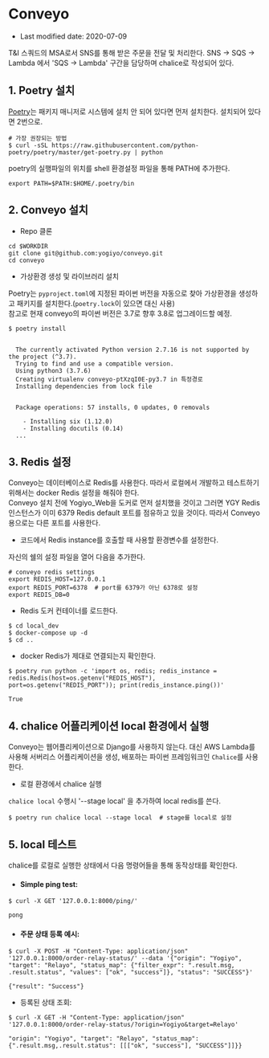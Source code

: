 # Conveyo

* Last modified date: 2020-07-09

T&I 스쿼드의 MSA로서 SNS를 통해 받은 주문을 전달 및 처리한다.
SNS -> SQS -> Lambda 에서 'SQS -> Lambda' 구간을 담당하며 chalice로 작성되어 있다.


## 1. Poetry 설치

[Poetry](https://python-poetry.org/)는 패키지 매니저로 시스템에 설치 안 되어 있다면 먼저 설치한다. 설치되어 있다면 2번으로.

```shell
# 가장 권장되는 방법
$ curl -sSL https://raw.githubusercontent.com/python-poetry/poetry/master/get-poetry.py | python
```

poetry의 실행파일의 위치를 shell 환경설정 파일을 통해 PATH에 추가한다.

```shell
export PATH=$PATH:$HOME/.poetry/bin
```


## 2. Conveyo 설치

* Repo 클론

```shell
cd $WORKDIR
git clone git@github.com:yogiyo/conveyo.git
cd conveyo
```

* 가상환경 생성 및 라이브러리 설치

Poetry는 `pyproject.toml`에 지정된 파이썬 버전을 자동으로 찾아 가상환경을 생성하고 패키지를 설치한다.(`poetry.lock`이 있으면 대신 사용)  
참고로 현재 conveyo의 파이썬 버전은 3.7로 향후 3.8로 업그레이드할 예정.  

```shell
$ poetry install


  The currently activated Python version 2.7.16 is not supported by the project (^3.7).
  Trying to find and use a compatible version.
  Using python3 (3.7.6)
  Creating virtualenv conveyo-ptXzqI0E-py3.7 in 특정경로
  Installing dependencies from lock file


  Package operations: 57 installs, 0 updates, 0 removals

    - Installing six (1.12.0)
    - Installing docutils (0.14)
  ...
```


## 3. Redis 설정

Conveyo는 데이터베이스로 Redis를 사용한다. 따라서 로컬에서 개발하고 테스트하기 위해서는 docker Redis 설정을 해줘야 한다.   
Conveyo 설치 전에 Yogiyo\_Web을 도커로 먼저 설치했을 것이고 그러면 YGY Redis 인스턴스가 이미 6379 Redis default 포트를 점유하고 있을 것이다. 따라서 Conveyo 용으로는 다른 포트를 사용한다.

* 코드에서 Redis instance를 호출할 때 사용할 환경변수를 설정한다.

자신의 쉘의 설정 파일을 열어 다음을 추가한다.  

```shell
# conveyo redis settings
export REDIS_HOST=127.0.0.1
export REDIS_PORT=6378  # port를 6379가 아닌 6378로 설정
export REDIS_DB=0
```

* Redis 도커 컨테이너를 로드한다.

```shell
$ cd local_dev
$ docker-compose up -d
$ cd ..
```

* docker Redis가 제대로 연결되는지 확인한다.

```shell script
$ poetry run python -c 'import os, redis; redis_instance = redis.Redis(host=os.getenv("REDIS_HOST"), port=os.getenv("REDIS_PORT")); print(redis_instance.ping())'

True
```


## 4. chalice 어플리케이션 local 환경에서 실행

Conveyo는 웹어플리케이션으로 Django를 사용하지 않는다. 대신 AWS Lambda를 사용해 서버리스 어플리케이션을 생성, 배포하는 파이썬 프레임워크인 `Chalice`를 사용한다.

* 로컬 환경에서 chalice 실행

`chalice local` 수행시 '--stage local' 을 추가하여 local redis를 쓴다.

```shell
$ poetry run chalice local --stage local  # stage를 local로 설정
```


## 5. local 테스트

chalice를 로컬로 실행한 상태에서 다음 명령어들을 통해 동작상태를 확인한다.

* #### Simple ping test:

```shell script
$ curl -X GET '127.0.0.1:8000/ping/'

pong
```

* #### 주문 상태 등록 예시:

```shell
$ curl -X POST -H "Content-Type: application/json" '127.0.0.1:8000/order-relay-status/' --data '{"origin": "Yogiyo", "target": "Relayo", "status_map": {"filter_expr": ".result.msg, .result.status", "values": ["ok", "success"]}, "status": "SUCCESS"}'

{"result": "Success"}
```

* 등록된 상태 조회:

```shell script
$ curl -X GET -H "Content-Type: application/json" '127.0.0.1:8000/order-relay-status/?origin=Yogiyo&target=Relayo'

"origin": "Yogiyo", "target": "Relayo", "status_map": {".result.msg,.result.status": [[["ok", "success"], "SUCCESS"]]}}
```
